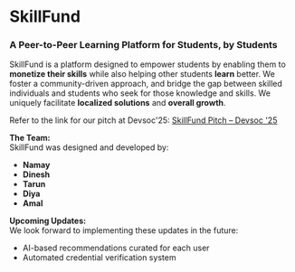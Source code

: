 # SkillFund
### A Peer-to-Peer Learning Platform for Students, by Students  

SkillFund is a platform designed to empower students by enabling them to **monetize their skills** while also helping other students **learn** better. We foster a community-driven approach, and bridge the gap between skilled individuals and students who seek for those knowledge and skills. We uniquely facilitate **localized solutions** and **overall growth**.  

Refer to the link for our pitch at Devsoc'25:
[SkillFund Pitch – Devsoc '25](https://www.canva.com/design/DAGeKDhCmrM/9PzNXYMSCkf2Pmjqf1Wd6Q/edit)  


**The Team:**  
SkillFund was designed and developed by:  
- **Namay**  
- **Dinesh**  
- **Tarun**  
- **Diya**  
- **Amal**  


**Upcoming Updates:**    
We look forward to implementing these updates in the future:  
- AI-based recommendations curated for each user   
- Automated credential verification system  

